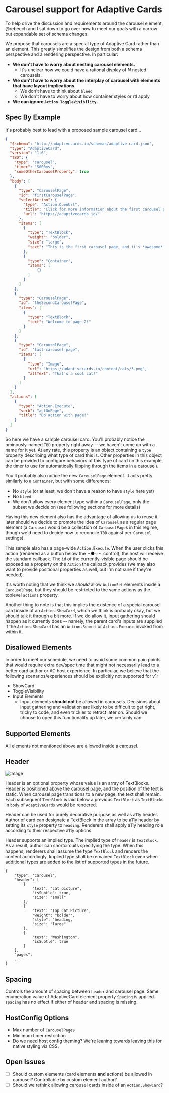 # Carousel support for Adaptive Cards

To help drive the discussion and requirements around the carousel element, @rebecch and I sat down to go over how to meet our goals with a narrow but expandable set of schema changes. 

We propose that carousels are a special type of Adaptive Card rather than an element. This greatly simplifies the design from both a schema perspective and a rendering perspective. In particular:
* **We don't have to worry about nesting carousel elements.**
  * It's unclear how we could have a rational display of *N* nested carousels.
* **We don't have to worry about the interplay of carousel with elements that have layout implications.**
  * We don't have to think about `bleed`
  * We don't have to worry about how container styles or rtl apply
* **We can ignore `Action.ToggleVisibility`.**

## Spec By Example

It's probably best to lead with a proposed sample carousel card...

```json
{
  "$schema": "http://adaptivecards.io/schemas/adaptive-card.json", 
  "type": "AdaptiveCard",
  "version": "1.6",
  "TBD": {
    "type": "carousel",
    "timer": "5000ms",
    "someOtherCarouselProperty": true
  },
  "body": [
    {
      "type": "CarouselPage",
      "id": "firstCarouselPage",
      "selectAction": {
        "type": "Action.OpenUrl",
        "title": "Click for more information about the first carousel page!",
        "url": "https://adaptivecards.io/"
      },
      "items": [
        {
          "type": "TextBlock",
          "weight": "bolder",
          "size": "large",
          "text": "This is the first carousel page, and it's *awesome*!"
        },
        {
          "type": "Container",
          "items": [
              {}
          ]
        }
      ]
    },
    {
      "type": "CarouselPage",
      "id": "theSecondCarouselPage",
      "items": [
        {
          "type": "TextBlock",
          "text": "Welcome to page 2!"
        }
      ]
    },
    {
      "type": "CarouselPage",
      "id": "last-carousel-page",
      "items": [
        {
          "type": "Image",
          "url": "https://adaptivecards.io/content/cats/3.png",
          "altText": "That's a cool cat!"
        }
      ]
    }
  ],
  "actions": [
    {
      "type": "Action.Execute",
      "verb": "actOnPage",
      "title": "Do action with page!"
    }
  ]
}
```

So here we have a sample carousel card. You'll probably notice the ominously-named `TBD` property right away -- we haven't come up with a name for it yet. At any rate, this property is an object containing a `type` property describing what type of card this is. Other properties in this object can be provided to configure behaviors of this type of card (in this example, the timer to use for automatically flipping through the items in a carousel).

You'll probably also notice the new `CarouselPage` element. It acts pretty similarly to a `Container`, but with some differences:
* No `style` (or at least, we don't have a reason to have `style` here yet)
* No `bleed`
* We don't allow every element type within a `CarouselPage`, only the subset we decide on (see following sections for more details)

Having this new element also has the advantage of allowing us to reuse it later should we decide to promote the idea of `Carousel` as a regular page element (a `Carousel` would be a collection of `CarouselPage`s in this regime, though we'd need to decide how to reconcile `TBD` against per-`Carousel` settings).

This sample also has a page-wide `Action.Execute`. When the user clicks this action (rendered as a button below the ⚬●⚬⚬ control), the host will receive the standard callback. The `id` of the currently-visible page should be exposed as a property on the `Action` the callback provides (we may also want to provide positional properties as well, but I'm not sure if they're needed).

It's worth noting that we think we *should* allow `ActionSet` elements inside a `CarouselPage`, but they should be restricted to the same actions as the toplevel `actions` property.

Another thing to note is that this implies the existence of a special carousel card inside of an `Action.ShowCard`, which we think is probably okay, but we should talk it through a bit more. If we do allow it, input gathering should happen as it currently does -- namely, the parent card's inputs are supplied if the `Action.ShowCard` has an `Action.Submit` or `Action.Execute` invoked from within it.

## Disallowed Elements

In order to meet our schedule, we need to avoid some common pain points that would require extra dev/spec time that might not necessarily lead to a better card author or AC host experience. In particular, we believe that the following scenarios/experiences should be explicitly not supported for v1:

* ShowCard
* ToggleVisibility
* Input Elements
  * Input elements **should not** be allowed in carousels. Decisions about input gathering and validation are likely to be difficult to get right, tricky to code, and even trickier to retract later on. Should we choose to open this functionality up later, we certainly can.

## Supported Elements

All elements not mentioned above are allowed inside a carousel.

## Header
![image](https://user-images.githubusercontent.com/4112696/183519757-156a18a9-73e7-47d9-8e00-ad84d0070f99.png)

Header is an optional property whose value is an array of TextBlocks. Header is positioned above the carousel page, and the position of the text is static.
When carousel page transitions to a new page, the text shall remain. Each subsequent `TextBlock` is laid below a previous `TextBlock` as `TextBlock`s in `body` of `AdaptiveCards` would be rendered.


Header can be used for purely decorative purpose as well as a11y header.
Author of card can designate a TextBlock in the array to be a11y header by setting its `style` property to `heading`. 
Renderers shall apply a11y heading role according to their respective a11y options. 

Header supports an implied type. The implied type of `header` is `TextBlock`.
As a result, author can shortcircuits specifying the type. When this happens, renderers shall assume the type `TextBlock` and renders the content accordingly.
Implied type shall be remained `TextBlock` even when additional types are added to the list of supported types in the future.
```
{
    "type": "Carousel",
    "header": [
        {
            "text": "cat picture",
            "isSubtle": true,
            "size": "small"
        },
        {
            "text": "Top Cat Picture",
            "weight": "bolder",
            "style": "heading,
            "size": "large"
        },
        {
            "text": "Washington",
            "isSubtle": true
        }
    ],
    "pages": 
    ...
}
```

## Spacing
Controls the amount of spacing between `header` and carousel page. Same enumeration value of AdaptiveCard element property `Spacing` is applied.
`spacing` has no effect if either of header and spacing is missing.

## HostConfig Options

* Max number of `CarouselPage`s
* Minimum timer restriction
* Do we need host config theming? We're leaning towards leaving this for native styling via CSS.

## Open Issues

- [ ] Should custom elements (card elements **and** actions) be allowed in carousel? Controllable by custom element author?
- [ ] Should we rethink allowing carousel cards inside of an `Action.ShowCard`?
